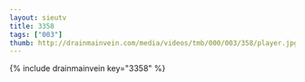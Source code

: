 ```yaml
--- 
layout: sieutv
title: 3358
tags: ["003"]
thumb: http://drainmainvein.com/media/videos/tmb/000/003/358/player.jpg
---
```

{% include drainmainvein key="3358" %} 
